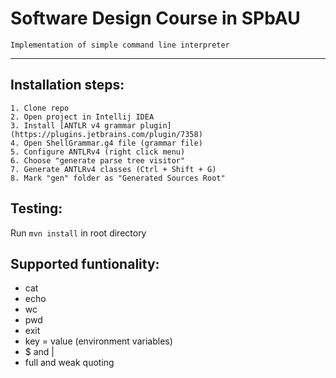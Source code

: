 # Software Design Course in SPbAU
  
    Implementation of simple command line interpreter
---
## Installation steps:

    1. Clone repo
    2. Open project in Intellij IDEA
    3. Install [ANTLR v4 grammar plugin](https://plugins.jetbrains.com/plugin/7358)
    4. Open ShellGrammar.g4 file (grammar file)
    5. Configure ANTLRv4 (right click menu)
    6. Choose "generate parse tree visitor"
    7. Generate ANTLRv4 classes (Ctrl + Shift + G)
    8. Mark "gen" folder as "Generated Sources Root"
## Testing:

Run ```mvn install``` in root directory

## Supported funtionality:
   * cat
   * echo
   * wc
   * pwd
   * exit
   * key = value (environment variables)
   * $ and |
   * full and weak quoting
